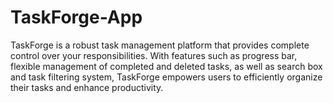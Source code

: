# TaskForge-App
TaskForge is a robust task management platform that provides complete control over your responsibilities. With features such as progress bar, flexible management of completed and deleted tasks, as well as search box and task filtering system, TaskForge empowers users to efficiently organize their tasks and enhance productivity.
